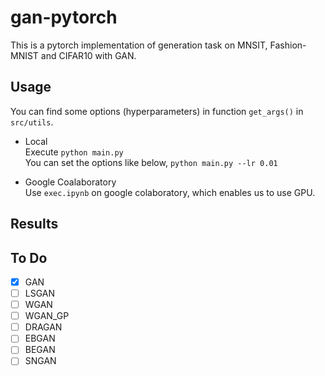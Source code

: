 # gan-pytorch
This is a pytorch implementation of generation task on MNSIT, Fashion-MNIST and CIFAR10 with GAN.  

## Usage
You can find some options (hyperparameters) in function `get_args()` in `src/utils`.

- Local  
Execute
`python main.py`  
You can set the options like below, 
`python main.py --lr 0.01`

- Google Coalaboratory  
Use `exec.ipynb` on google colaboratory, which enables us to use GPU.

## Results

## To Do
- [x] GAN  
- [ ] LSGAN
- [ ] WGAN
- [ ] WGAN_GP
- [ ] DRAGAN
- [ ] EBGAN
- [ ] BEGAN
- [ ] SNGAN
